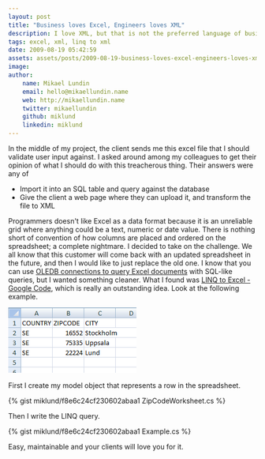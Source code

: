 ```yaml
---
layout: post
title: "Business loves Excel, Engineers loves XML"
description: I love XML, but that is not the preferred language of business people. They usually want to have everything as Excel documents. Here's how you can transform that data to Excel spreadsheets.
tags: excel, xml, linq to xml
date: 2009-08-19 05:42:59
assets: assets/posts/2009-08-19-business-loves-excel-engineers-loves-xml
image: 
author:
    name: Mikael Lundin
    email: hello@mikaellundin.name
    web: http://mikaellundin.name
    twitter: mikaellundin
    github: miklund
    linkedin: miklund
---
```


In the middle of my project, the client sends me this excel file that I should validate user input against.  I asked around among my colleagues to get their opinion of what I should do with this treacherous thing. Their answers were any of

* Import it into an SQL table and query against the database
* Give the client a web page where they can upload it, and transform the file to XML

Programmers doesn't like Excel as a data format because it is an unreliable grid where anything could be a text, numeric or date value. There is nothing short of convention of how columns are placed and ordered on the spreadsheet;  a complete nightmare.  I decided to take on the challenge. We all know that this customer will come back with an updated spreadsheet in the future, and then I would like to just replace the old one.  I know that you can use [OLEDB connections to query Excel documents](http://www.codeproject.com/KB/office/excel_using_oledb.aspx "Reading an Excel document - CodeProject") with SQL-like queries, but I wanted something cleaner. What I found was [LINQ to Excel - Google Code](http://code.google.com/p/linqtoexcel/), which is really an outstanding idea. Look at the following example.

![excel spreadsheet](/assets/posts/2009-08-19-business-loves-excel-engineers-loves-xml/spreadsheet.png)

First I create my model object that represents a row in the spreadsheet.

{% gist miklund/f8e6c24cf230602abaa1 ZipCodeWorksheet.cs %}

Then I write the LINQ query.

{% gist miklund/f8e6c24cf230602abaa1 Example.cs %}

Easy, maintainable and your clients will love you for it.
